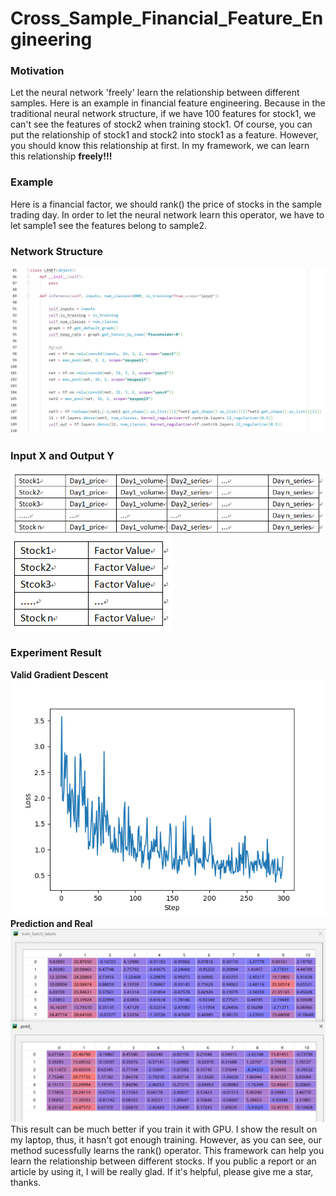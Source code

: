 # Cross_Sample_Financial_Feature_Engineering

### Motivation
Let the neural network 'freely' learn the relationship between different samples. Here is an example in financial feature engineering. Because in the traditional neural network structure, if we have 100 features for stock1, we can't see the features of stock2 when training stock1. Of course, you can put the relationship of stock1 and stock2 into stock1 as a feature. However, you should know this relationship at first. In my framework, we can learn this relationship **freely!!!** 

### Example
Here is a financial factor, we should rank() the price of stocks in the sample trading day. In order to let the neural network learn this operator, we have to let sample1 see the features belong to sample2.


### Network Structure
![Image text](https://github.com/Neural-Finance/Cross_sample_financial_feature_engineering/blob/master/fig/5.png)

### Input X and Output Y
![Image text](https://github.com/Neural-Finance/Cross_sample_financial_feature_engineering/blob/master/fig/1.png)
![Image text](https://github.com/Neural-Finance/Cross_sample_financial_feature_engineering/blob/master/fig/2.png)

### Experiment Result
**Valid Gradient Descent**
![Image text](https://github.com/Neural-Finance/Cross_sample_financial_feature_engineering/blob/master/fig/3.png)
**Prediction and Real**
![Image text](https://github.com/Neural-Finance/Cross_sample_financial_feature_engineering/blob/master/fig/4.png)
This result can be much better if you train it with GPU. I show the result on my laptop, thus, it hasn't got enough training. However, as you can see, our method sucessfully learns the rank() operator. This framework can help you learn the relationship between different stocks. If you public a report or an article by using it, I will be really glad. If it's helpful, please give me a star, thanks.






